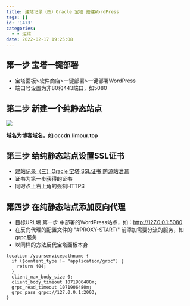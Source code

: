 ```yaml
---
title: 建站记录（四）Oracle 宝塔 搭建WordPress
tags: []
id: '1473'
categories:
  - - 运维
date: 2022-02-17 19:25:08
---
```


## 第一步 宝塔一键部署

*   宝塔面板>软件商店>一键部署>一键部署WordPress
*   端口号设置为非80和443端口，如5080

## 第二步 新建一个纯静态站点

![](https://img.limour.top/archives_2023/blog/20220217191358.webp)

**域名为博客域名，如 occdn.limour.top**

## 第三步 给纯静态站点设置SSL证书

*   [建站记录（三）Oracle 宝塔 SSL证书 防源站泄漏](https://occdn.limour.top/1464.html)
*   证书为第一步获得的证书
*   同时点上右上角的强制HTTPS

## 第四步 在纯静态站点添加反向代理

*   目标URL填 第一步 中部署的WordPress站点，如：http://127.0.0.1:5080
*   在反向代理的配置文件的 "#PROXY-START/" 前添加需要分流的服务，如grpc服务
*   以同样的方法反代宝塔面板本身

```nginx
location /yourservicepathname {
  if ($content_type !~ "application/grpc") {
    return 404;
  }
  client_max_body_size 0;
  client_body_timeout 1071906480m;
  grpc_read_timeout 1071906480m;
  grpc_pass grpc://127.0.0.1:2003;
}
```